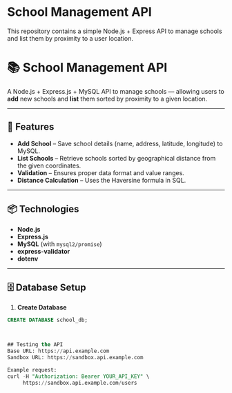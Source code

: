 # School Management API

This repository contains a simple Node.js + Express API to manage schools and list them by proximity to a user location.


# 📚 School Management API

A Node.js + Express.js + MySQL API to manage schools — allowing users to **add** new schools and **list** them sorted by proximity to a given location.

---

## 🚀 Features
- **Add School** – Save school details (name, address, latitude, longitude) to MySQL.
- **List Schools** – Retrieve schools sorted by geographical distance from the given coordinates.
- **Validation** – Ensures proper data format and value ranges.
- **Distance Calculation** – Uses the Haversine formula in SQL.

---

## 📦 Technologies
- **Node.js**
- **Express.js**
- **MySQL** (with `mysql2/promise`)
- **express-validator**
- **dotenv**

---

## 🗄 Database Setup

1. **Create Database**
```sql
CREATE DATABASE school_db;



## Testing the API
Base URL: https://api.example.com
Sandbox URL: https://sandbox.api.example.com

Example request:
curl -H "Authorization: Bearer YOUR_API_KEY" \
     https://sandbox.api.example.com/users
